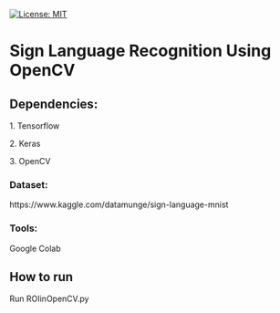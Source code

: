 [![License: MIT](https://img.shields.io/badge/License-MIT-yellow.svg)](https://opensource.org/licenses/MIT)
<h1>Sign Language Recognition Using OpenCV</h1>
<h2>Dependencies:</h2>
  <p>1. Tensorflow</p>
  <p>2. Keras</p>
  <p>3. OpenCV</p>
  
  
<h3>Dataset:</h3>
<link>https://www.kaggle.com/datamunge/sign-language-mnist</link>

<h3>Tools:</h3>
  <p>Google Colab</p>

<h2>How to run</h2>
<p>Run ROIinOpenCV.py</p>

